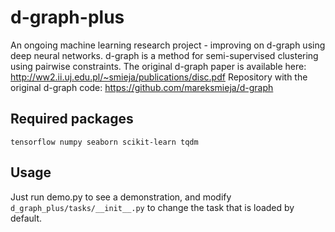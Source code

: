 # d-graph-plus
An ongoing machine learning research project - improving on d-graph using deep neural networks. d-graph is a method for semi-supervised clustering using pairwise constraints. The original d-graph paper is available here: http://ww2.ii.uj.edu.pl/~smieja/publications/disc.pdf
Repository with the original d-graph code: https://github.com/mareksmieja/d-graph

## Required packages
`
tensorflow
numpy
seaborn
scikit-learn
tqdm
`

## Usage
Just run demo.py to see a demonstration, and modify `d_graph_plus/tasks/__init__.py` to change the task that is loaded by default.
